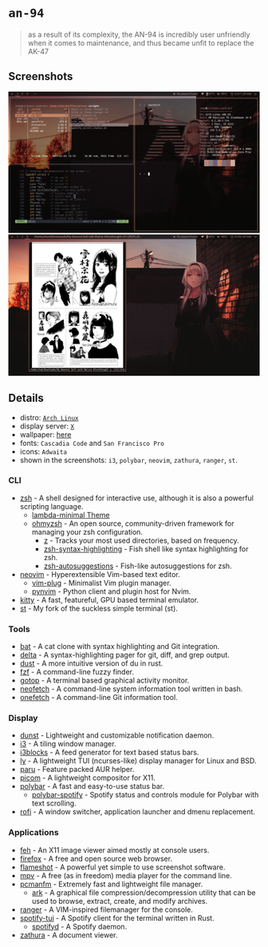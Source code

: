 # `an-94`
> as a result of its complexity, the AN-94 is incredibly user unfriendly when it comes to maintenance, and thus became unfit to replace the AK-47

## Screenshots

![screenshot1](images/screenshot1.png)
![screenshot2](images/screenshot2.png)

## Details
+ distro: [`Arch Linux`](https://www.archlinux.org/)
+ display server: [`X`](https://www.x.org/wiki/)
+ wallpaper: [here](https://github.com/notchum/wallpapers/blob/main/anime/anime-irl-an-94-1600x1066.jpg)
+ fonts: `Cascadia Code` and `San Francisco Pro`
+ icons: `Adwaita`
+ shown in the screenshots: `i3`, `polybar`, `neovim`, `zathura`, `ranger`, `st`.

### CLI
- [zsh](https://github.com/zsh-users/zsh) - A shell designed for interactive use, although it is also a powerful scripting language.
    - [lambda-minimal Theme](https://github.com/sohnryang/lambda-minimal-theme)
    - [ohmyzsh](https://github.com/ohmyzsh/ohmyzsh) - An open source, community-driven framework for managing your zsh configuration.
        - [z](https://github.com/rupa/z) - Tracks your most used directories, based on frequency.
        - [zsh-syntax-highlighting](https://github.com/zsh-users/zsh-syntax-highlighting) - Fish shell like syntax highlighting for zsh.
        - [zsh-autosuggestions](https://github.com/zsh-users/zsh-autosuggestions) - Fish-like autosuggestions for zsh.
- [neovim](https://github.com/neovim/neovim) - Hyperextensible Vim-based text editor.
    - [vim-plug](https://github.com/junegunn/vim-plug) - Minimalist Vim plugin manager.
    - [pynvim](https://github.com/neovim/pynvim) - Python client and plugin host for Nvim.
- [kitty](https://sw.kovidgoyal.net/kitty/) - A fast, featureful, GPU based terminal emulator.
- [st](https://github.com/notchum/st) - My fork of the suckless simple terminal (st).

### Tools
- [bat](https://github.com/sharkdp/bat) - A cat clone with syntax highlighting and Git integration.
- [delta](https://github.com/dandavison/delta) - A syntax-highlighting pager for git, diff, and grep output.
- [dust](https://github.com/bootandy/dust) - A more intuitive version of du in rust.
- [fzf](https://github.com/junegunn/fzf) - A command-line fuzzy finder.
- [gotop](https://github.com/xxxserxxx/gotop) - A terminal based graphical activity monitor.
- [neofetch](https://github.com/dylanaraps/neofetch) - A command-line system information tool written in bash.
- [onefetch](https://github.com/o2sh/onefetch) - A command-line Git information tool.

### Display
- [dunst](https://github.com/dunst-project/dunst) - Lightweight and customizable notification daemon.
- [i3](https://github.com/i3/i3) - A tiling window manager.
- [i3blocks](https://github.com/vivien/i3blocks) - A feed generator for text based status bars.
- [ly](https://github.com/fairyglade/ly) - A lightweight TUI (ncurses-like) display manager for Linux and BSD.
- [paru](https://github.com/Morganamilo/paru) - Feature packed AUR helper.
- [picom](https://github.com/yshui/picom) - A lightweight compositor for X11.
- [polybar](https://github.com/polybar/polybar) - A fast and easy-to-use status bar.
    - [polybar-spotify](https://github.com/PrayagS/polybar-spotify) - Spotify status and controls module for Polybar with text scrolling.
- [rofi](https://github.com/davatorium/rofi) - A window switcher, application launcher and dmenu replacement.

### Applications
- [feh](https://feh.finalrewind.org/) - An X11 image viewer aimed mostly at console users.
- [firefox](https://mozilla.org/firefox) - A free and open source web browser.
- [flameshot](https://github.com/flameshot-org/flameshot) - A powerful yet simple to use screenshot software.
- [mpv](https://github.com/mpv-player/mpv) - A free (as in freedom) media player for the command line.
- [pcmanfm](https://archlinux.org/packages/community/x86_64/pcmanfm/) - Extremely fast and lightweight file manager.
    - [ark](https://apps.kde.org/ark/) - A graphical file compression/decompression utility that can be used to browse, extract, create, and modify archives.
- [ranger](https://github.com/ranger/ranger) - A VIM-inspired filemanager for the console.
- [spotify-tui](https://github.com/Rigellute/spotify-tui) - A Spotify client for the terminal written in Rust.
    - [spotifyd](https://github.com/Spotifyd/spotifyd) - A Spotify daemon.
- [zathura](https://github.com/pwmt/zathura) - A document viewer.
